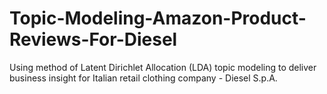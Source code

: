 # Topic-Modeling-Amazon-Product-Reviews-For-Diesel
Using method of Latent Dirichlet Allocation (LDA) topic modeling to deliver business insight for Italian retail clothing company - Diesel S.p.A.
